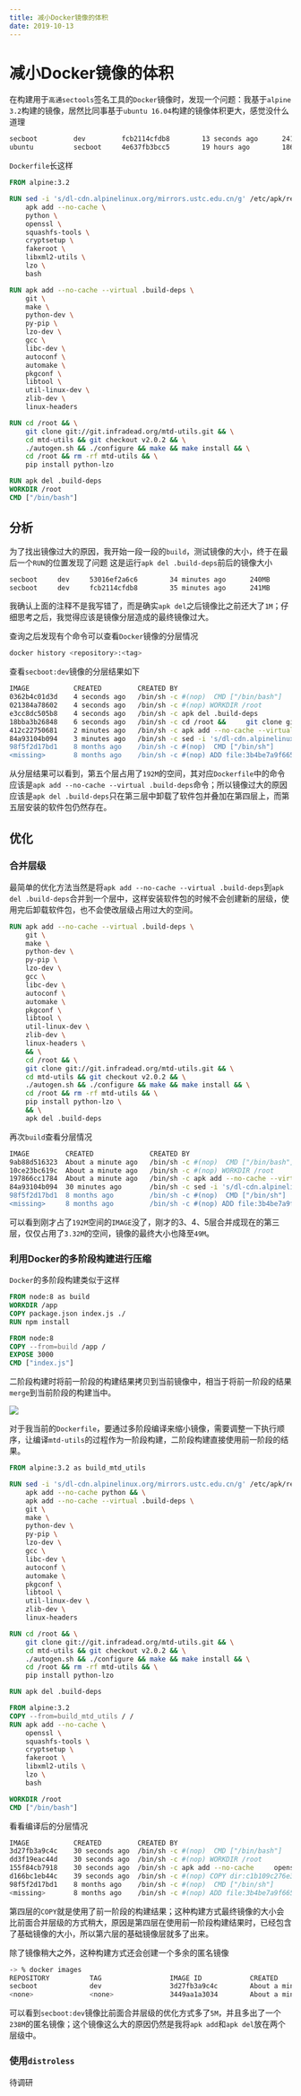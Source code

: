 ```yaml
---
title: 减小Docker镜像的体积
date: 2019-10-13
---
```

# 减小Docker镜像的体积
在构建用于`高通sectools`签名工具的`Docker`镜像时，发现一个问题：我基于`alpine 3.2`构建的镜像，居然比同事基于`ubuntu 16.04`构建的镜像体积更大，感觉没什么道理
```bash
secboot			dev			fcb2114cfdb8		13 seconds ago		241MB        # 我的
ubuntu			secboot		4e637fb3bcc5		19 hours ago		186MB        # 同事的
```
`Dockerfile`长这样

```dockerfile
FROM alpine:3.2

RUN sed -i 's/dl-cdn.alpinelinux.org/mirrors.ustc.edu.cn/g' /etc/apk/repositories && \
    apk add --no-cache \
    python \
    openssl \
    squashfs-tools \
    cryptsetup \
    fakeroot \
    libxml2-utils \
    lzo \
    bash

RUN apk add --no-cache --virtual .build-deps \
    git \
    make \
    python-dev \
    py-pip \
    lzo-dev \
    gcc \
    libc-dev \
    autoconf \
    automake \
    pkgconf \
    libtool \
    util-linux-dev \
    zlib-dev \
    linux-headers

RUN cd /root && \
    git clone git://git.infradead.org/mtd-utils.git && \
    cd mtd-utils && git checkout v2.0.2 && \
    ./autogen.sh && ./configure && make && make install && \
    cd /root && rm -rf mtd-utils && \
    pip install python-lzo

RUN apk del .build-deps
WORKDIR /root
CMD ["/bin/bash"]
```
## 分析

为了找出镜像过大的原因，我开始一段一段的`build`，测试镜像的大小，终于在最后一个`RUN`的位置发现了问题
这是运行`apk del .build-deps`前后的镜像大小

```bash
secboot		dev		53016ef2a6c6        34 minutes ago      240MB        # apk del之前
secboot		dev		fcb2114cfdb8        35 minutes ago      241MB        # apk del之后
```
我确认上面的注释不是我写错了，而是确实`apk del`之后镜像比之前还大了`1M`；仔细思考之后，我觉得应该是镜像分层造成的最终镜像过大。

查询之后发现有个命令可以查看`Docker`镜像的分层情况
```bash
docker history <repository>:<tag>
```
查看`secboot:dev`镜像的分层结果如下
```bash
IMAGE			CREATED			CREATED BY                                      SIZE
0362b4c01d3d	4 seconds ago	/bin/sh -c #(nop)  CMD ["/bin/bash"]            0B
021384a78602    4 seconds ago   /bin/sh -c #(nop) WORKDIR /root                 0B
e3cc8dc505b8    4 seconds ago   /bin/sh -c apk del .build-deps                  167kB
18bba3b26848    6 seconds ago   /bin/sh -c cd /root &&     git clone git://g…   2.86MB
412c22750681	2 minutes ago   /bin/sh -c apk add --no-cache --virtual .bui…   192MB
84a93104b094	3 minutes ago	/bin/sh -c sed -i 's/dl-cdn.alpinelinux.org/…   40.6MB
98f5f2d17bd1	8 months ago    /bin/sh -c #(nop)  CMD ["/bin/sh"]              0B
<missing>		8 months ago	/bin/sh -c #(nop) ADD file:3b4be7a9f665764de…   5.27MB
```

从分层结果可以看到，第五个层占用了`192M`的空间，其对应`Dockerfile`中的命令应该是`apk add --no-cache --virtual .build-deps`命令；所以镜像过大的原因应该是`apk del .build-deps`只在第三层中卸载了软件包并叠加在第四层上，而第五层安装的软件包仍然存在。

## 优化

### 合并层级

最简单的优化方法当然是将`apk add --no-cache --virtual .build-deps`到`apk del .build-deps`合并到一个层中，这样安装软件包的时候不会创建新的层级，使用完后卸载软件包，也不会使改层级占用过大的空间。

```dockerfile
RUN apk add --no-cache --virtual .build-deps \
    git \
    make \
    python-dev \
    py-pip \
    lzo-dev \
    gcc \
    libc-dev \
    autoconf \
    automake \
    pkgconf \
    libtool \
    util-linux-dev \
    zlib-dev \
    linux-headers \
    && \
	cd /root && \
    git clone git://git.infradead.org/mtd-utils.git && \
    cd mtd-utils && git checkout v2.0.2 && \
    ./autogen.sh && ./configure && make && make install && \
    cd /root && rm -rf mtd-utils && \
    pip install python-lzo \
    && \
	apk del .build-deps
```

再次`build`查看分层情况

```bash
IMAGE         CREATED              CREATED BY                                      SIZE
9ab88d516323  About a minute ago   /bin/sh -c #(nop)  CMD ["/bin/bash"]            0B
10ce23bc619c  About a minute ago   /bin/sh -c #(nop) WORKDIR /root                 0B
197866cc1784  About a minute ago   /bin/sh -c apk add --no-cache --virtual .bui…   3.32MB
84a93104b094  30 minutes ago       /bin/sh -c sed -i 's/dl-cdn.alpinelinux.org/…   40.6MB
98f5f2d17bd1  8 months ago         /bin/sh -c #(nop)  CMD ["/bin/sh"]              0B
<missing>	  8 months ago         /bin/sh -c #(nop) ADD file:3b4be7a9f665764de…   5.27MB
```

可以看到刚才占了`192M`空间的`IMAGE`没了，刚才的3、4、5层合并成现在的第三层，仅仅占用了`3.32M`的空间，镜像的最终大小也降至`49M`。

### 利用Docker的多阶段构建进行压缩

`Docker`的多阶段构建类似于这样

```dockerfile
FROM node:8 as build
WORKDIR /app
COPY package.json index.js ./
RUN npm install

FROM node:8
COPY --from=build /app /
EXPOSE 3000
CMD ["index.js"]
```

二阶段构建时将前一阶段的构建结果拷贝到当前镜像中，相当于将前一阶段的结果`merge`到当前阶段的构建当中。

![](https://s3.amazonaws.com/infoq.content.live.0/articles/3-simple-tricks-for-smaller-docker-images/zh/resources/92-1535708975704.gif)

对于我当前的`Dockerfile`，要通过多阶段编译来缩小镜像，需要调整一下执行顺序，让编译`mtd-utils`的过程作为一阶段构建，二阶段构建直接使用前一阶段的结果。

``` dockerfile
FROM alpine:3.2 as build_mtd_utils

RUN sed -i 's/dl-cdn.alpinelinux.org/mirrors.ustc.edu.cn/g' /etc/apk/repositories && \
    apk add --no-cache python && \
    apk add --no-cache --virtual .build-deps \
    git \
    make \
    python-dev \
    py-pip \
    lzo-dev \
    gcc \
    libc-dev \
    autoconf \
    automake \
    pkgconf \
    libtool \
    util-linux-dev \
    zlib-dev \
    linux-headers

RUN cd /root && \
    git clone git://git.infradead.org/mtd-utils.git && \
    cd mtd-utils && git checkout v2.0.2 && \
    ./autogen.sh && ./configure && make && make install && \
    cd /root && rm -rf mtd-utils && \
    pip install python-lzo

RUN apk del .build-deps

FROM alpine:3.2
COPY --from=build_mtd_utils / /
RUN apk add --no-cache \
    openssl \
    squashfs-tools \
    cryptsetup \
    fakeroot \
    libxml2-utils \
    lzo \
    bash

WORKDIR /root
CMD ["/bin/bash"]
```

看看编译后的分层情况

```bash
IMAGE			CREATED			CREATED BY                                      SIZE
3d27fb3a9c4c	30 seconds ago	/bin/sh -c #(nop)  CMD ["/bin/bash"]			0B
dd3f19eac44d	30 seconds ago	/bin/sh -c #(nop) WORKDIR /root					0B
155f84cb7918	30 seconds ago	/bin/sh -c apk add --no-cache     openssl   …   4.21MB
d166bc1eb44c	39 seconds ago	/bin/sh -c #(nop) COPY dir:c1b109c276e386ad4…   44.9MB
98f5f2d17bd1	8 months ago	/bin/sh -c #(nop)  CMD ["/bin/sh"]              0B
<missing>		8 months ago	/bin/sh -c #(nop) ADD file:3b4be7a9f665764de…   5.27MB
```

第四层的`COPY`就是使用了前一阶段的构建结果；这种构建方式最终镜像的大小会比前面合并层级的方式稍大，原因是第四层在使用前一阶段构建结果时，已经包含了基础镜像的大小，所以第六层的基础镜像层就多了出来。

除了镜像稍大之外，这种构建方式还会创建一个多余的匿名镜像

```bash
-> % docker images
REPOSITORY          TAG                 IMAGE ID            CREATED              SIZE
secboot             dev                 3d27fb3a9c4c        About a minute ago   54.4MB
<none>              <none>              3449aa1a3034        About a minute ago   238MB
```

可以看到`secboot:dev`镜像比前面合并层级的优化方式多了`5M`，并且多出了一个`238M`的匿名镜像；这个镜像这么大的原因仍然是我将`apk add`和`apk del`放在两个层级中。

### 使用`distroless`

待调研